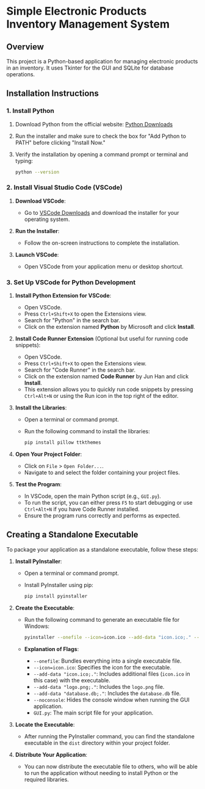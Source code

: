 # Simple Electronic Products Inventory Management System

## Overview

This project is a Python-based application for managing electronic products in an inventory. It uses Tkinter for the GUI and SQLite for database operations.

## Installation Instructions

### 1. Install Python

1. Download Python from the official website: [Python Downloads](https://www.python.org/downloads/)
2. Run the installer and make sure to check the box for "Add Python to PATH" before clicking "Install Now."
3. Verify the installation by opening a command prompt or terminal and typing:
   
   ```bash
   python --version
   ```
### 2. Install Visual Studio Code (VSCode)

1. **Download VSCode**: 
   - Go to [VSCode Downloads](https://code.visualstudio.com/Download) and download the installer for your operating system.

2. **Run the Installer**: 
   - Follow the on-screen instructions to complete the installation.

3. **Launch VSCode**: 
   - Open VSCode from your application menu or desktop shortcut.

### 3. Set Up VSCode for Python Development

1. **Install Python Extension for VSCode**:
   - Open VSCode.
   - Press `Ctrl+Shift+X` to open the Extensions view.
   - Search for "Python" in the search bar.
   - Click on the extension named **Python** by Microsoft and click **Install**.

2. **Install Code Runner Extension** (Optional but useful for running code snippets):
   - Open VSCode.
   - Press `Ctrl+Shift+X` to open the Extensions view.
   - Search for "Code Runner" in the search bar.
   - Click on the extension named **Code Runner** by Jun Han and click **Install**.
   - This extension allows you to quickly run code snippets by pressing `Ctrl+Alt+N` or using the Run icon in the top right of the editor.

3. **Install the Libraries**:
   - Open a terminal or command prompt.
   - Run the following command to install the libraries:

     ```bash
     pip install pillow ttkthemes
     ```
4. **Open Your Project Folder**:
   - Click on `File` > `Open Folder...`.
   - Navigate to and select the folder containing your project files.

5. **Test the Program**:
   - In VSCode, open the main Python script (e.g., `GUI.py`).
   - To run the script, you can either press `F5` to start debugging or use `Ctrl+Alt+N` if you have Code Runner installed.
   - Ensure the program runs correctly and performs as expected.

## Creating a Standalone Executable

To package your application as a standalone executable, follow these steps:

1. **Install PyInstaller**:
   - Open a terminal or command prompt.
   - Install PyInstaller using pip:

     ```bash
     pip install pyinstaller
     ```

2. **Create the Executable**:
   - Run the following command to generate an executable file for Windows:

     ```bash
     pyinstaller --onefile --icon=icon.ico --add-data "icon.ico;." --add-data "logo.png;." --add-data "database.db;." --noconsole GUI.py
     ```

   - **Explanation of Flags**:
     - `--onefile`: Bundles everything into a single executable file.
     - `--icon=icon.ico`: Specifies the icon for the executable.
     - `--add-data "icon.ico;."`: Includes additional files (`icon.ico` in this case) with the executable.
     - `--add-data "logo.png;."`: Includes the `logo.png` file.
     - `--add-data "database.db;."`: Includes the `database.db` file.
     - `--noconsole`: Hides the console window when running the GUI application.
     - `GUI.py`: The main script file for your application.

3. **Locate the Executable**:
   - After running the PyInstaller command, you can find the standalone executable in the `dist` directory within your project folder.

4. **Distribute Your Application**:
   - You can now distribute the executable file to others, who will be able to run the application without needing to install Python or the required libraries.
